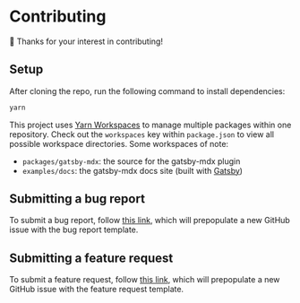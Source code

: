 # Contributing

🙏 Thanks for your interest in contributing!

## Setup

After cloning the repo, run the following command to install dependencies:

```sh
yarn
```

This project uses [Yarn Workspaces](https://yarnpkg.com/lang/en/docs/workspaces/) to manage multiple packages within one repository. Check out the `workspaces` key within `package.json` to view all possible workspace directories. Some workspaces of note:

- `packages/gatsby-mdx`: the source for the gatsby-mdx plugin
- `examples/docs`: the gatsby-mdx docs site (built with [Gatsby](https://www.gatsbyjs.org/))

## Submitting a bug report

To submit a bug report, follow [this link](https://github.com/ChristopherBiscardi/gatsby-mdx/issues/new?template=bug_report.md), which will prepopulate a new GitHub issue with the bug report template.

## Submitting a feature request

To submit a feature request, follow [this link](https://github.com/ChristopherBiscardi/gatsby-mdx/issues/new?template=feature_request.md), which will prepopulate a new GitHub issue with the feature request template.
